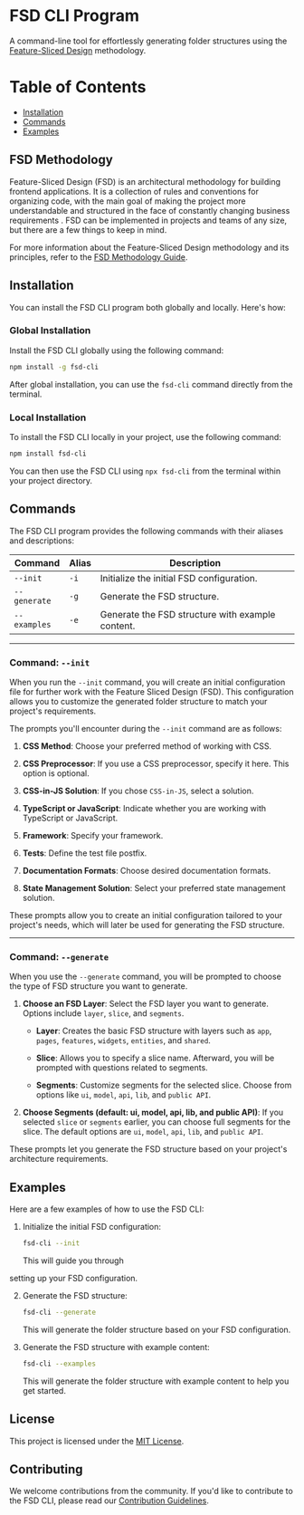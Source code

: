 # FSD CLI Program

A command-line tool for effortlessly generating folder structures using the [Feature-Sliced Design](https://feature-sliced.design) methodology.

# Table of Contents

- [Installation](#installation)
- [Commands](#commands)
- [Examples](#examples)

## FSD Methodology

Feature-Sliced Design (FSD) is an architectural methodology for building frontend applications. It is a collection of rules and conventions for organizing code, with the main goal of making the project more understandable and structured in the face of constantly changing business requirements . FSD can be implemented in projects and teams of any size, but there are a few things to keep in mind.

For more information about the Feature-Sliced Design methodology and its principles, refer to the [FSD Methodology Guide](https://feature-sliced.design).

## Installation

You can install the FSD CLI program both globally and locally. Here's how:

### Global Installation

Install the FSD CLI globally using the following command:

```bash
npm install -g fsd-cli
```

After global installation, you can use the `fsd-cli` command directly from the terminal.

### Local Installation

To install the FSD CLI locally in your project, use the following command:

```bash
npm install fsd-cli
```

You can then use the FSD CLI using `npx fsd-cli` from the terminal within your project directory.

## Commands

The FSD CLI program provides the following commands with their aliases and descriptions:

| Command      | Alias | Description                                      |
| ------------ | ----- | ------------------------------------------------ |
| `--init`     | `-i`  | Initialize the initial FSD configuration.        |
| `--generate` | `-g`  | Generate the FSD structure.                      |
| `--examples` | `-e`  | Generate the FSD structure with example content. |

---

### Command: `--init`

When you run the `--init` command, you will create an initial configuration file for further work with the Feature Sliced Design (FSD). This configuration allows you to customize the generated folder structure to match your project's requirements.

The prompts you'll encounter during the `--init` command are as follows:

1. **CSS Method**: Choose your preferred method of working with CSS.

2. **CSS Preprocessor**: If you use a CSS preprocessor, specify it here. This option is optional.

3. **CSS-in-JS Solution**: If you chose `CSS-in-JS`, select a solution.

4. **TypeScript or JavaScript**: Indicate whether you are working with TypeScript or JavaScript.

5. **Framework**: Specify your framework.

6. **Tests**: Define the test file postfix.

7. **Documentation Formats**: Choose desired documentation formats.
8. **State Management Solution**: Select your preferred state management solution.

These prompts allow you to create an initial configuration tailored to your project's needs, which will later be used for generating the FSD structure.

---

### Command: `--generate`

When you use the `--generate` command, you will be prompted to choose the type of FSD structure you want to generate.

1. **Choose an FSD Layer**: Select the FSD layer you want to generate. Options include `layer`, `slice`, and `segments`.

   - **Layer**: Creates the basic FSD structure with layers such as `app`, `pages`, `features`, `widgets`, `entities`, and `shared`.

   - **Slice**: Allows you to specify a slice name. Afterward, you will be prompted with questions related to segments.

   - **Segments**: Customize segments for the selected slice. Choose from options like `ui`, `model`, `api`, `lib`, and `public API`.

2. **Choose Segments (default: ui, model, api, lib, and public API)**: If you selected `slice` or `segments` earlier, you can choose full segments for the slice. The default options are `ui`, `model`, `api`, `lib`, and `public API`.

These prompts let you generate the FSD structure based on your project's architecture requirements.

## Examples

Here are a few examples of how to use the FSD CLI:

1. Initialize the initial FSD configuration:

   ```bash
   fsd-cli --init
   ```

   This will guide you through

setting up your FSD configuration.

2. Generate the FSD structure:

   ```bash
   fsd-cli --generate
   ```

   This will generate the folder structure based on your FSD configuration.

3. Generate the FSD structure with example content:

   ```bash
   fsd-cli --examples
   ```

   This will generate the folder structure with example content to help you get started.

## License

This project is licensed under the [MIT License](LICENSE).

## Contributing

We welcome contributions from the community. If you'd like to contribute to the FSD CLI, please read our [Contribution Guidelines](https://your-contribution-guidelines-url.com).
